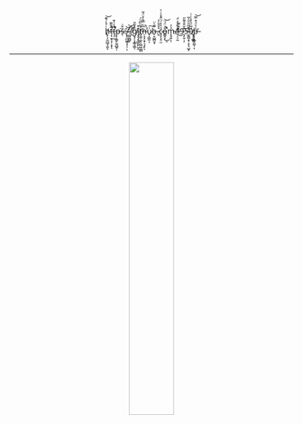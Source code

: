 <div align="center">h̸̢̹̗̼̪̲̘̱̰͑́̾́͊͝ͅṭ̶̨̛̼̟̞̩͕͓̂̌͌̕ͅţ̶̛̜̱͒̾̔̄̕̕̕p̶̨̩̳̙̰̪̲͍̩͘s̶̩̆̌͑:̶̢̢̪͖͍͓̦̹̄͝͝ͅ/̷̫͖̪̻̥̓͠/̸̼̆g̸̝̗̩͓̳̹̳̊̽͂̎ͅĩ̴̡̡̡̘̻͈̙̮̯͒t̸̡͚̠̲̙̜̻͖̪̻̊̅̏̋̈́h̶̹̝̝͕̟͉̝̙͆̀̿̔̽̈́͂͘̚̕ͅu̷̘̠͇̼͔͗͠b̶̠͓̺̻̮̘͌̀̈.̵͈̊̐̃̀͐ç̴͕͓̠̫̉̔̔́̈̂̽͐̇̀o̵͇̭̝̎͗̈́̈̚̚̚͘͜͝ͅm̵͓̘͍̩̜̉̓/̸̦̩̩̰̾̃͑̓̈́̕l̵͂̿͜9̷̧̦̬̣̗͊̆̑̐͌̋5̶̼̱͇͙̠͕̝͉̺̥͌͂̈̆̋͛̅̕0̸̟͎̰̲̮́̅̈́̓̾͗͑p̶̢̢̛̲̬̼̰̹͔͐͐̈́͒̿͝</div>  
<br/>
<hr/>
<div align="center">
<img src="![](https://github.com/l950p/L950P/blob/main/standard%20(3).gif?raw=true)" align="center" style="width: 40%" />
</div>  
  

<br/>  
